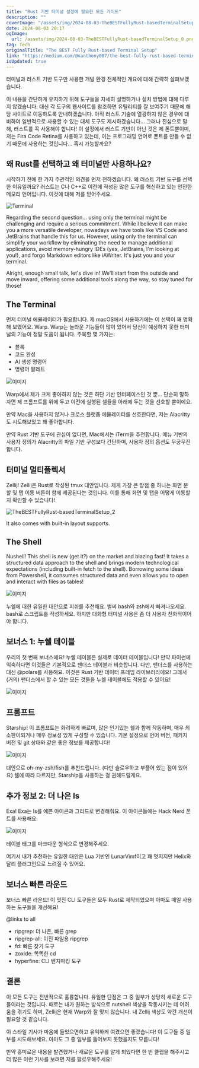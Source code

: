 ```yaml
---
title: "Rust 기반 터미널 설정에 필요한 모든 가이드"
description: ""
coverImage: "/assets/img/2024-08-03-TheBESTFullyRust-basedTerminalSetup_0.png"
date: 2024-08-03 20:17
ogImage: 
  url: /assets/img/2024-08-03-TheBESTFullyRust-basedTerminalSetup_0.png
tag: Tech
originalTitle: "The BEST Fully Rust-based Terminal Setup"
link: "https://medium.com/@nanthony007/the-best-fully-rust-based-terminal-setup-f6384ea3de1d"
isUpdated: true
---
```






터미널과 러스트 기반 도구만 사용한 개발 환경 전체적인 개요에 대해 간략히 살펴보겠습니다.

이 내용을 간단하게 유지하기 위해 도구들을 자세히 설명하거나 설치 방법에 대해 다루지 않겠습니다. 대신 각 도구의 웹사이트를 참조하면 유틸리티를 잘 보여주기 때문에 해당 사이트로 이동하도록 안내하겠습니다. 아직 러스트 기술에 열광하지 않은 경우에 대비하여 일반적으로 사용할 수 있는 대체 도구도 제시하겠습니다... 그러나 진심으로 말해, 러스트를 꼭 사용해야 합니다! 이 설정에서 러스트 기반이 아닌 것은 제 폰트뿐이며, 저는 Fira Code Retina를 사용하고 있는데, 이는 프로그래밍 언어로 폰트를 만들 수 없기 때문에 사용하는 것입니다... 혹시 가능할까요?

## 왜 Rust를 선택하고 왜 터미널만 사용하나요?

시작하기 전에 한 가지 주관적인 의견을 먼저 전하겠습니다. 왜 러스트 기반 도구를 선택한 이유일까요? 러스트는 C나 C++로 이전에 작성된 많은 도구를 혁신하고 있는 안전한 메모리 언어입니다. 이것에 대해 저를 믿어주세요.

<div class="content-ad"></div>


![Terminal](/assets/img/2024-08-03-TheBESTFullyRust-basedTerminalSetup_0.png)

Regarding the second question... using only the terminal might be challenging and require a serious commitment. While I believe it can make you a more versatile developer, nowadays we have tools like VS Code and JetBrains that handle this for us. However, using only the terminal can simplify your workflow by eliminating the need to manage additional applications, avoid memory-hungry IDEs (yes, JetBrains, I'm looking at you!), and forgo Markdown editors like iAWriter. It's just you and your terminal.

Alright, enough small talk, let's dive in! We'll start from the outside and move inward, offering some additional tools along the way, so stay tuned for those!

## The Terminal


<div class="content-ad"></div>

먼저 터미널 에뮬레이터가 필요합니다. 제 macOS에서 사용하기에는 이 선택이 꽤 명확해 보였어요. Warp. Warp는 놀라운 기능들이 많이 있어서 당신이 예상하지 못한 터미널의 기능이 정말 도움이 됩니다. 주목할 몇 가지는:

- 블록
- 코드 완성
- AI 생성 명령어
- 명령어 팔레트

![이미지](/assets/img/2024-08-03-TheBESTFullyRust-basedTerminalSetup_1.png)

Warp에서 제가 크게 좋아하지 않는 것은 하단 기반 인터페이스인 것 뿐… 단순히 말하자면 제 프롬프트를 위에 두고 이전에 실행된 셀들을 아래에 두는 것을 선호할 뿐이에요.

<div class="content-ad"></div>

만약 Mac을 사용하지 않거나 크로스 플랫폼 에뮬레이터를 선호한다면, 저는 Alacritty도 시도해보았고 꽤 좋아합니다.

만약 Rust 기반 도구에 관심이 없다면, Mac에서는 iTerm을 추천합니다. 메뉴 기반의 사용자 정의가 Alacritty의 파일 기반 구성보다 간단하며, 사용자 정의 옵션도 무궁무진합니다.

## 터미널 멀티플렉서

Zellij! Zellij은 Rust로 작성된 tmux 대안입니다. 제게 가장 큰 장점 중 하나는 화면 분할 및 탭 이동 버튼이 함께 제공된다는 것입니다. 이를 통해 화면 및 탭을 어떻게 이동할지 확인할 수 있습니다!

<div class="content-ad"></div>


![TheBESTFullyRust-basedTerminalSetup_2](/assets/img/2024-08-03-TheBESTFullyRust-basedTerminalSetup_2.png)

It also comes with built-in layout supports.

## The Shell

Nushell! This shell is new (get it?) on the market and blazing fast! It takes a structured data approach to the shell and brings modern technological expectations (including built-in fetch to the shell). Borrowing some ideas from Powershell, it consumes structured data and even allows you to open and interact with files as tables!


<div class="content-ad"></div>


![이미지](/assets/img/2024-08-03-TheBESTFullyRust-basedTerminalSetup_3.png)

누쉘에 대한 유일한 대안으로 피쉬를 추천해요. 벌써 bash와 zsh에서 빠져나오세요. bash로 스크립트를 작성하세요. 하지만 대화형 터미널 사용은 좀 더 사용자 친화적이어야 합니다.

## 보너스 1: 누쉘 테이블

우리의 첫 번째 보너스에요! 누쉘 테이블은 실제로 데이터 테이블입니다! 만약 파이썬에 익숙하다면 이것들은 기본적으로 팬더스 테이블과 비슷합니다. 다만, 팬더스를 사용하는 대신 @polars를 사용해요. 이것은 Rust 기반 데이터 프레임 라이브러리에요! 그래서 (거의) 팬더스에서 할 수 있는 모든 것들을 누쉘 테이블에도 적용할 수 있어요!


<div class="content-ad"></div>

![이미지](/assets/img/2024-08-03-TheBESTFullyRust-basedTerminalSetup_4.png)

## 프롬프트

Starship! 이 프롬프트는 화려하게 빠르며, 많은 인기있는 쉘과 함께 작동하며, 매우 최소한이되거나 매우 정보성 있게 구성할 수 있습니다. 기본 설정으로 언어 버전, 패키지 버전 및 git 상태와 같은 좋은 정보를 제공합니다!

![이미지](/assets/img/2024-08-03-TheBESTFullyRust-basedTerminalSetup_5.png)

<div class="content-ad"></div>

대안으로 oh-my-zsh/fish를 추천드립니다. (다만 슬로우하고 부풀어 있는 점이 있어요) 쉘에 따라 다르지만, Starship을 사용하는 걸 권해드릴게요.

## 추가 정보 2: 더 나은 ls

Exa! Exa는 ls를 예쁜 아이콘과 그리드로 변경해줘요. 이 아이콘들에는 Hack Nerd 폰트를 사용해요.

![이미지](/assets/img/2024-08-03-TheBESTFullyRust-basedTerminalSetup_6.png)

<div class="content-ad"></div>

테이블 태그를 마크다운 형식으로 변경해주세요.

<div class="content-ad"></div>

여기서 내가 추천하는 유일한 대안은 Lua 기반인 LunarVimf이고 꽤 멋지지만 Helix와 달리 플러그인으로 느려질 수 있어요.

## 보너스 빠른 라운드

보너스 빠른 라운드! 이 멋진 CLI 도구들은 모두 Rust로 제작되었으며 아마도 매일 사용하는 도구들을 개선해요!

@links to all

<div class="content-ad"></div>

- ripgrep: 더 나은, 빠른 grep
- ripgrep-all: 이진 파일용 ripgrep
- fd: 빠른 찾기 도구
- zoxide: 똑똑한 cd
- hyperfine: CLI 벤치마킹 도구

## 결론

이 모든 도구는 전반적으로 훌륭합니다. 유일한 단점은 그 중 일부가 상당히 새로운 도구들이라는 것입니다. 때로는 내가 원하는 방식으로 nutshell 색상을 작동시키는 데 어려움을 겪기도 하며, Zellij은 현재 Warp와 잘 맞지 않습니다. 내 Zellij 색상도 약간 개선이 필요할 것 같습니다.

이 스타일 기사가 마음에 들었으면하고 유익하게 여겼으면 좋겠습니다! 이 도구들 중 일부를 시도해보세요. 아마도 그 중 일부를 들어보지 못했을지도 모릅니다!

<div class="content-ad"></div>

만약 흥미로운 내용을 발견했거나 새로운 도구를 알게 되었다면 한 번 클랩을 해주시고 더 많은 이런 기사를 보려면 저를 팔로우해주세요!